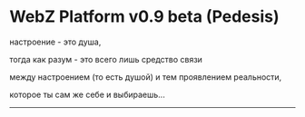 # WebZ Platform v0.9 beta (Pedesis)

настроение - это душа,

тогда как разум - это всего лишь средство связи

между настроением (то есть душой) и тем проявлением реальности,

которое ты сам же себе и выбираешь...

----
